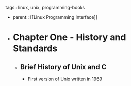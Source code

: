 tags:: linux, unix, programming-books

- parent:: [[Linux Programming Interface]]
- # Chapter One - History and Standards
	- ## Brief History of Unix and C
		- First version of Unix written in 1969